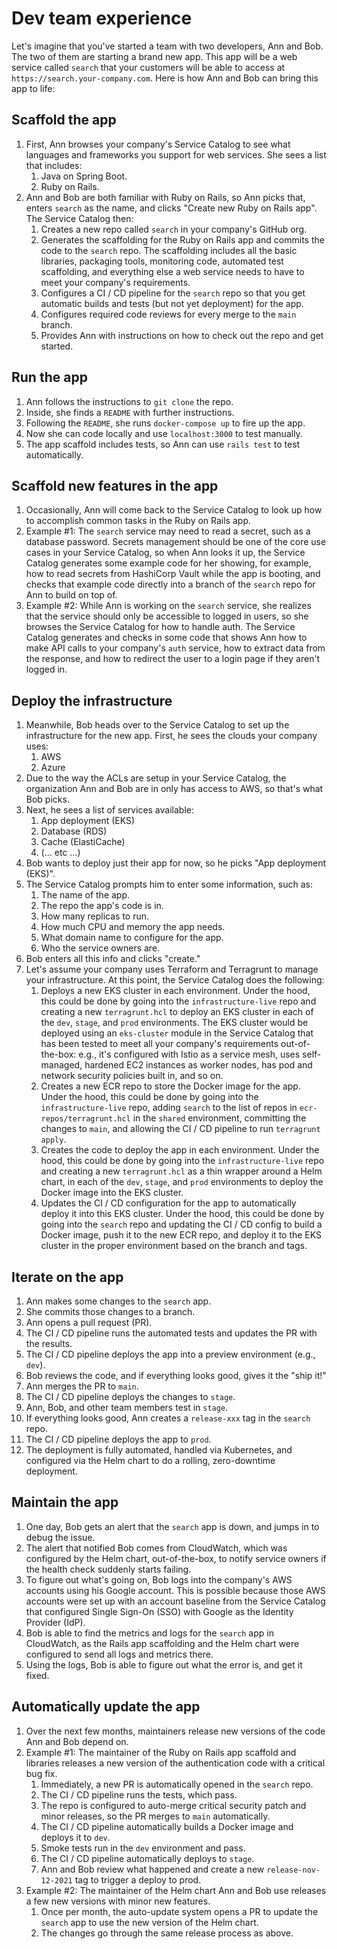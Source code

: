 # Dev team experience

Let's imagine that you've started a team with two developers, Ann and Bob. The two of them are starting a brand new app. This app will be a web service called `search` that your customers will be able to access at `https://search.your-company.com`. Here is how Ann and Bob can bring this app to life:

## Scaffold the app

1. First, Ann browses your company's Service Catalog to see what languages and frameworks you support for web services. She sees a list that includes:
    1. Java on Spring Boot.
    2. Ruby on Rails.
2. Ann and Bob are both familiar with Ruby on Rails, so Ann picks that, enters `search` as the name, and clicks "Create new Ruby on Rails app". The Service Catalog then:
    1. Creates a new repo called `search` in your company's GitHub org.
    2. Generates the scaffolding for the Ruby on Rails app and commits the code to the `search` repo. The scaffolding includes all the basic libraries, packaging tools, monitoring code, automated test scaffolding, and everything else a web service needs to have to meet your company's requirements.
    3. Configures a CI / CD pipeline for the `search` repo so that you get automatic builds and tests (but not yet deployment) for the app.
    4. Configures required code reviews for every merge to the `main` branch.
    5. Provides Ann with instructions on how to check out the repo and get started.

## Run the app

1. Ann follows the instructions to `git clone` the repo.
2. Inside, she finds a `README` with further instructions.
3. Following the `README`, she runs `docker-compose up` to fire up the app.
4. Now she can code locally and use `localhost:3000` to test manually.
5. The app scaffold includes tests, so Ann can use `rails test` to test automatically.

## Scaffold new features in the app

1. Occasionally, Ann will come back to the Service Catalog to look up how to accomplish common tasks in the Ruby on Rails app.
2. Example #1: The `search` service may need to read a secret, such as a database password. Secrets management should be one of the core use cases in your Service Catalog, so when Ann looks it up, the Service Catalog generates some example code for her showing, for example, how to read secrets from HashiCorp Vault while the app is booting, and checks that example code directly into a branch of the `search` repo for Ann to build on top of.
3. Example #2: While Ann is working on the `search` service, she realizes that the service should only be accessible to logged in users, so she browses the Service Catalog for how to handle auth. The Service Catalog generates and checks in some code that shows Ann how to make API calls to your company's `auth` service, how to extract data from the response, and how to redirect the user to a login page if they aren't logged in.

## Deploy the infrastructure

1. Meanwhile, Bob heads over to the Service Catalog to set up the infrastructure for the new app. First, he sees the clouds your company uses:
    1. AWS
    2. Azure
2. Due to the way the ACLs are setup in your Service Catalog, the organization Ann and Bob are in only has access to AWS, so that's what Bob picks.
3. Next, he sees a list of services available:
    1. App deployment (EKS)
    2. Database (RDS)
    3. Cache (ElastiCache)
    4. (... etc ...)
4. Bob wants to deploy just their app for now, so he picks "App deployment (EKS)".
5. The Service Catalog prompts him to enter some information, such as:
    1. The name of the app.
    2. The repo the app's code is in.
    3. How many replicas to run.
    4. How much CPU and memory the app needs.
    5. What domain name to configure for the app.
    6. Who the service owners are.
6. Bob enters all this info and clicks "create."
7. Let's assume your company uses Terraform and Terragrunt to manage your infrastructure. At this point, the Service Catalog does the following:
    1. Deploys a new EKS cluster in each environment. Under the hood, this could be done by going into the `infrastructure-live` repo and creating a new `terragrunt.hcl` to deploy an EKS cluster in each of the `dev`, `stage`, and `prod` environments. The EKS cluster would be deployed using an `eks-cluster` module in the Service Catalog that has been tested to meet all your company's requirements out-of-the-box: e.g., it's configured with Istio as a service mesh, uses self-managed, hardened EC2 instances as worker nodes, has pod and network security policies built in, and so on.
    2. Creates a new ECR repo to store the Docker image for the app. Under the hood, this could be done by going into the `infrastructure-live` repo, adding `search` to the list of repos in `ecr-repos/terragrunt.hcl` in the `shared` environment, committing the changes to `main`, and allowing the CI / CD pipeline to run `terragrunt apply`.
    3. Creates the code to deploy the app in each environment. Under the hood, this could be done by going into the `infrastructure-live` repo and creating a new `terragrunt.hcl` as a thin wrapper around a Helm chart, in each of the `dev`, `stage`, and `prod` environments to deploy the Docker image into the EKS cluster.
    4. Updates the CI / CD configuration for the app to automatically deploy it into this EKS cluster. Under the hood, this could be done by going into the `search` repo and updating the CI / CD config to build a Docker image, push it to the new ECR repo, and deploy it to the EKS cluster in the proper environment based on the branch and tags.

## Iterate on the app

1. Ann makes some changes to the `search` app.
2. She commits those changes to a branch.
3. Ann opens a pull request (PR).
4. The CI / CD pipeline runs the automated tests and updates the PR with the results.
5. The CI / CD pipeline deploys the app into a preview environment (e.g., `dev`).
6. Bob reviews the code, and if everything looks good, gives it the "ship it!"
7. Ann merges the PR to `main`.
8. The CI / CD pipeline deploys the changes to `stage`.
9. Ann, Bob, and other team members test in `stage`.
10. If everything looks good, Ann creates a `release-xxx` tag in the `search` repo.
11. The CI / CD pipeline deploys the app to `prod`.
12. The deployment is fully automated, handled via Kubernetes, and configured via the Helm chart to do a rolling, zero-downtime deployment.

## Maintain the app

1. One day, Bob gets an alert that the `search` app is down, and jumps in to debug the issue.
2. The alert that notified Bob comes from CloudWatch, which was configured by the Helm chart, out-of-the-box, to notify service owners if the health check suddenly starts failing.
3. To figure out what's going on, Bob logs into the company's AWS accounts using his Google account. This is possible because those AWS accounts were set up with an account baseline from the Service Catalog that configured Single Sign-On (SSO) with Google as the Identity Provider (IdP).
4. Bob is able to find the metrics and logs for the `search` app in CloudWatch, as the Rails app scaffolding and the Helm chart were configured to send all logs and metrics there.
5. Using the logs, Bob is able to figure out what the error is, and get it fixed.

## Automatically update the app

1. Over the next few months, maintainers release new versions of the code Ann and Bob depend on.
2. Example #1: The maintainer of the Ruby on Rails app scaffold and libraries releases a new version of the authentication code with a critical bug fix.
    1. Immediately, a new PR is automatically opened in the `search` repo.
    2. The CI / CD pipeline runs the tests, which pass.
    3. The repo is configured to auto-merge critical security patch and minor releases, so the PR merges to `main` automatically.
    4. The CI / CD pipeline automatically builds a Docker image and deploys it to `dev`.
    5. Smoke tests run in the `dev` environment and pass.
    6. The CI / CD pipeline automatically deploys to `stage`.
    7. Ann and Bob review what happened and create a new `release-nov-12-2021` tag to trigger a deploy to prod.
3. Example #2: The maintainer of the Helm chart Ann and Bob use releases a few new versions with minor new features.
    1. Once per month, the auto-update system opens a PR to update the `search` app to use the new version of the Helm chart.
    2. The changes go through the same release process as above.
